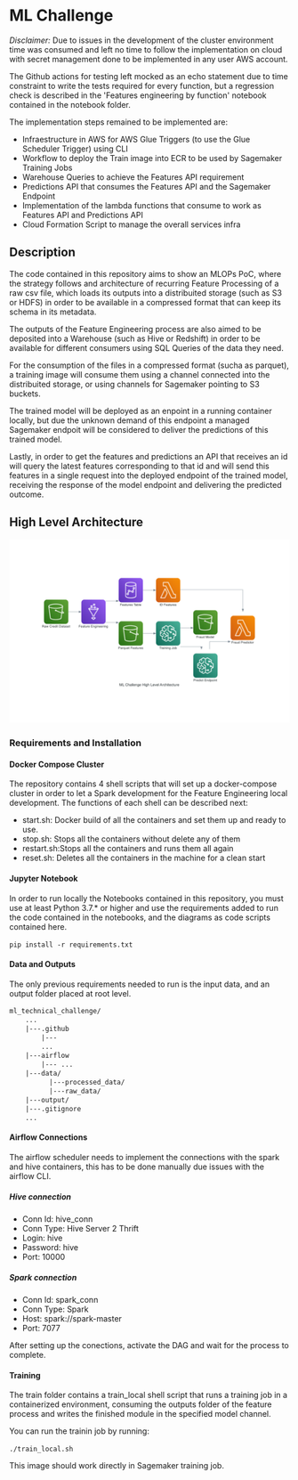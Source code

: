 # ML Challenge

_Disclaimer:_ Due to issues in the development of the cluster environment time was consumed
and left no time to follow the implementation on cloud with secret management done to be 
implemented in any user AWS account. 

The Github actions for testing left mocked as an echo statement due to time constraint
to write the tests required for every function, but a regression check is described in
the 'Features engineering by function' notebook contained in the notebook folder.

The implementation steps remained to be implemented are:
- Infraestructure in AWS for AWS Glue Triggers (to use the Glue Scheduler Trigger) using CLI
- Workflow to deploy the Train image into ECR to be used by Sagemaker Training Jobs
- Warehouse Queries to achieve the Features API requirement
- Predictions API that consumes the Features API and the Sagemaker Endpoint
- Implementation of the lambda functions that consume to work as Features API and Predictions API
- Cloud Formation Script to manage the overall services infra

## Description

The code contained in this repository aims to show an MLOPs PoC, where the 
strategy follows and architecture of recurring Feature Processing of a raw
csv file, which loads its outputs into a distribuited storage (such as S3 or
HDFS) in order to be available in a compressed format that can keep its schema
in its metadata. 

The outputs of the Feature Engineering process are also aimed to be deposited
into a Warehouse (such as Hive or Redshift) in order to be available for 
different consumers using SQL Queries of the data they need.

For the consumption of the files in a compressed format (sucha as parquet), 
a training image will consume them using a channel connected into the 
distribuited storage, or using channels for Sagemaker pointing to S3 buckets.

The trained model will be deployed as an enpoint in a running container 
locally, but due the unknown demand of this endpoint a managed Sagemaker 
endpoit will be considered to deliver the predictions of this trained model.

Lastly, in order to get the features and predictions an API that receives an
id will query the latest features corresponding to that id and will send this
features in a single request into the deployed endpoint of the trained model,
receiving the response of the model endpoint and delivering the predicted
outcome.


## High Level Architecture

![ML Challenge HLA Diagram](https://github.com/samuelrojolopez/ml_technical_challenge/blob/main/configuration/diagrams/ml_challenge_hla.png?raw=true)


### Requirements and Installation

#### Docker Compose Cluster

The repository contains 4 shell scripts that will set up a docker-compose 
cluster in order to let a Spark development for the Feature Engineering 
local development. The functions of each shell can be described next:

* start.sh: Docker build of all the containers and set them up and ready to use.
* stop.sh: Stops all the containers without delete any of them
* restart.sh:Stops all the containers and runs them all again
* reset.sh: Deletes all the containers in the machine for a clean start

#### Jupyter Notebook

In order to run locally the Notebooks contained in this repository, you must
use at least Python 3.7.* or higher and use the requirements added to run the
code contained in the notebooks, and the diagrams as code scripts contained 
here.

`pip install -r requirements.txt`

#### Data and Outputs
The only previous requirements needed to run is the input
data, and an output folder placed at root level.

```
ml_technical_challenge/
    ...
    |---.github
        |---
        ...
    |---airflow
        |--- ...
    |---data/
          |---processed_data/
          |---raw_data/
    |---output/
    |---.gitignore
    ...
```

#### Airflow Connections

The airflow scheduler needs to implement the connections with the
spark and hive containers, this has to be done manually due issues
with the airflow CLI.

##### Hive connection
- Conn Id: hive_conn
- Conn Type: Hive Server 2 Thrift
- Login: hive
- Password: hive
- Port: 10000

##### Spark connection
- Conn Id: spark_conn
- Conn Type: Spark
- Host: spark://spark-master
- Port: 7077

After setting up the conections, activate the DAG and
wait for the process to complete.

#### Training

The train folder contains a train_local shell script 
that runs a training job in a containerized environment,
consuming the outputs folder of the feature process and
writes the finished module in the specified model channel.

You can run the trainin job by running:

`./train_local.sh`


This image should work directly in Sagemaker training job.
